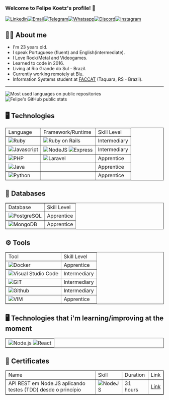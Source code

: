 ### Welcome to Felipe Koetz's profile! 👋


[![Linkedin](https://img.shields.io/badge/LinkedIn-0077B5?style=for-the-badge&logo=linkedin&logoColor=white)](https://www.linkedin.com/in/felipekoetz/)[![Email](https://img.shields.io/badge/Gmail-D14836?style=for-the-badge&logo=gmail&logoColor=white)](mailto:felipehenssler@gmail.com)[![Telegram](https://img.shields.io/badge/Telegram-2CA5E0?style=for-the-badge&logo=telegram&logoColor=white)](https://telegram.me/felipe_koetz)[![Whatsapp](https://img.shields.io/badge/WhatsApp-25D366?style=for-the-badge&logo=whatsapp&logoColor=white)](https://wa.me/5551995504298)[![Discord](https://img.shields.io/badge/Discord-7289DA?style=for-the-badge&logo=discord&logoColor=white)](https://discordapp.com/users/5716)[![Instagram](https://img.shields.io/badge/Instagram-E4405F?style=for-the-badge&logo=instagram&logoColor=white)](https://www.instagram.com/fekoetz)

## 👨‍💻 About me

<ul>
    <li>I'm 23 years old.</li>
    <li>I speak Portuguese (fluent) and English(intermediate).</li>
    <li>I Love Rock/Metal and Videogames.</li>
    <li>Learned to code in 2016.</li>
    <li>Living at Rio Grande do Sul - Brazil.</li>
    <li>Currently working remotely at Blu.</li>
    <li>Information Systems student at <a href="https://www2.faccat.br/portal/">FACCAT</a> (Taquara, RS - Brazil).</li>
</ul>

<hr>

![Most used languages on public repositories](https://github-readme-stats.vercel.app/api/top-langs/?username=FelipeHensslerKoetz&theme=tokyonight)
![Felipe's GitHub public stats](https://github-readme-stats.vercel.app/api?username=FelipeHensslerKoetz&show_icons=true&theme=tokyonight)

## 🖥️ Technologies

<table border="1">
    <tr>
        <td>Language</td>
        <td>Framework/Runtime</td>
        <td>Skill Level</td>
    </tr>
    <tr>
        <td><img alt="Ruby" align="center" src="https://img.shields.io/badge/Ruby-CC342D?style=for-the-badge&logo=ruby&logoColor=white" /></td>
        <td><img alt="Ruby on Rails" align="center" src="https://img.shields.io/badge/Ruby_on_Rails-CC0000?style=for-the-badge&logo=ruby-on-rails&logoColor=white"          /></td>
        <td>Intermediary</td>
    </tr>
    <tr>
        <td><img alt="Javascript" align="center" src="https://img.shields.io/badge/JavaScript-F7DF1E?style=for-the-badge&logo=javascript&logoColor=black" /></td>
        <td>
            <div style="display: inline_block">
                <img alt="NodeJS" align="center" src="https://img.shields.io/badge/Node.js-43853D?style=for-the-badge&logo=node.js&logoColor=white" />
                <img alt="Express" align="center" src="https://img.shields.io/badge/Express.js-404D59?style=for-the-badge" />
            </div>
        </td>
        <td>Intermediary</td>
    </tr>
    <tr>
        <td><img alt="PHP" align="center" src="https://img.shields.io/badge/PHP-777BB4?style=for-the-badge&logo=php&logoColor=white" /></td>
        <td><img alt="Laravel" align="center" src="https://img.shields.io/badge/Laravel-FF2D20?style=for-the-badge&logo=laravel&logoColor=white" /></td>
        <td>Apprentice</td>
    </tr>
     <tr>
        <td><img alt="Java" align="center" src="https://img.shields.io/badge/Java-ED8B00?style=for-the-badge&logo=java&logoColor=white" /></td>
        <td></td>
        <td>Apprentice</td>
    </tr>
    <tr>
        <td><img alt="Python" align="center" src="https://img.shields.io/badge/Python-14354C?style=for-the-badge&logo=python&logoColor=white" /></td>
        <td></td>
        <td>Apprentice</td>
    </tr>
</table>

## 💾 Databases
<table border="1">
    <tr>
        <td>Database</td>
        <td>Skill Level</td>
    </tr>
    <tr>
        <td><img alt="PostgreSQL" align="center" src="https://img.shields.io/badge/PostgreSQL-316192?style=for-the-badge&logo=postgresql&logoColor=white"/></td>
        <td>Apprentice</td>
    </tr>
       <tr>
        <td><img alt="MongoDB" align="center" src="https://img.shields.io/badge/MongoDB-4EA94B?style=for-the-badge&logo=mongodb&logoColor=white" /></td>
        <td>Apprentice</td>
    </tr>
</table>

## ⚙️ Tools 

<table border="1">
    <tr> 
        <td>Tool</td>
        <td>Skill Level</td>
    </tr> 
    <tr> 
        <td><img alt="Docker" align="center" src="https://img.shields.io/badge/Docker-2CA5E0?style=for-the-badge&logo=docker&logoColor=white"/></td>
        <td>Apprentice</td>
    </tr>
    <tr> 
        <td><img alt="Visual Studio Code" align="center" src="https://img.shields.io/badge/Visual_Studio_Code-0078D4?style=for-the-badge&logo=visual%20studio%20code&logoColor=white"/></td>
        <td>Intermediary</td>
    </tr>
    <tr> 
        <td><img alt="GIT" align="center" src="https://img.shields.io/badge/Git-F05032?style=for-the-badge&logo=git&logoColor=white"/></td>
        <td>Intermediary</td>
    </tr> 
     <tr> 
        <td><img alt="Github" align="center" src="https://img.shields.io/badge/GitHub-100000?style=for-the-badge&logo=github&logoColor=white"/></td>
        <td>Intermediary</td>
    </tr> 
    <tr> 
        <td><img alt="VIM" align="center" src="https://img.shields.io/badge/VIM-%2311AB00.svg?&style=for-the-badge&logo=vim&logoColor=white"/></td>
        <td>Apprentice</td>
    </tr> 
</table>


## 🖥️ Technologies that i'm learning/improving at the moment

<table border="1">
    <tr>
        <td>
            <div style="display: inline_block">
                <img alt="Node.js" align="center" src="https://img.shields.io/badge/Node.js-339933?style=for-the-badge&logo=nodedotjs&logoColor=white" />
                <img alt="React" align="center" src="https://img.shields.io/badge/React-20232A?style=for-the-badge&logo=react&logoColor=61DAFB"/>
                
</div>
        </td>
    </tr>
</table>

## 📜 Certificates
<table border="1">
    <tr> 
        <td>Name</td>
        <td>Skill</td>
        <td>Duration</td>
        <td>Link</td>
    </tr>
    <tr>
        <td>API REST em Node.JS aplicando testes (TDD) desde o princípio</td>
        <td><img alt="NodeJS" align="center" src="https://img.shields.io/badge/Node.js-43853D?style=for-the-badge&logo=node.js&logoColor=white" /></td>
        <td>31 hours</td>
        <td><a href="https://www.cod3r.com.br/certificates/bd0ewfwz9f">Link</a></td>
    </tr>
</table>








